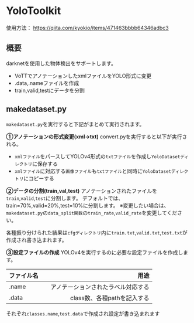 # YoloToolkit
使用方法： https://qiita.com/kyokio/items/471463bbbb64346adbc3

## 概要
darknetを使用した物体検出をサポートします。
- VoTTでアノテーションしたxmlファイルをYOLO形式に変更
- .data,.nameファイルを作成
- train,valid,testにデータを分割

## makedataset.py
`makedataset.py`を実行すると下記がまとめて実行されます。

**①アノテーションの形式変更(xml->txt)**
convert.pyを実行すると以下が実行される。
- `xmlファイル`をパースしてYOLOv4形式の`txtファイル`を作成し`YoloDatasetディレクトリ`に保存する
- `xmlファイル`に対応する`画像ファイル`も`txtファイル`と同時に`YoloDatasetディレクトリ`にコピーする

**②データの分割(train,val,test)**
アノテーションされたファイルを`train`,`valid`,`test`に分割します。
デフォルトでは、train=70%,valid=20%,test=10%に分割します。
※変更したい場合は、`makedataset.py`の`data_split関数`の`train_rate`,`valid_rate`を変更してください。

各種振り分けられた結果は`cfgディレクトリ`内に`train.txt`,`valid.txt`,`test.txt`が作成され書き込まれます。

**③設定ファイルの作成**
YOLOv4を実行するのに必要な設定ファイルを作成します。

|ファイル名　 |用途　　　　　　　　　　　　　　　|
|:-----------|------------------------------:|
| .name      |アノテーションされたラベル対応する|
| .data      |class数、各種pathを記入する　　　|

それぞれ`classes.name`,`test.data`で作成され設定が書き込まれます
